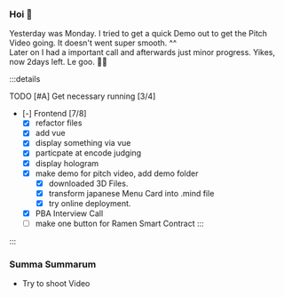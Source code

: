 ### Hoi 👋

Yesterday was Monday. I tried to get a quick Demo out to get the Pitch Video
going. It doesn't went super smooth. ^^\
Later on I had a important call and afterwards just minor progress. Yikes, now
2days left. Le goo. 🧑‍🏭

:::details

TODO [#A] Get necessary running [3/4]

- [-] Frontend [7/8]
  - [x] refactor files
  - [x] add vue
  - [x] display something via vue
  - [x] particpate at encode judging
  - [x] display hologram
  - [x] make demo for pitch video, add demo folder
    - [x] downloaded 3D Files.
    - [x] transform japanese Menu Card into .mind file
    - [x] try online deployment.
  - [x] PBA Interview Call
  - [ ] make one button for Ramen Smart Contract :::

:::

### Summa Summarum

- Try to shoot Video
